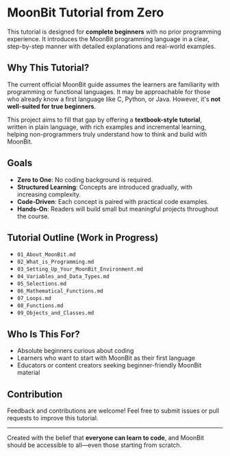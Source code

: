 # MoonBit Tutorial from Zero

This tutorial is designed for **complete beginners** with no prior programming experience. It introduces the MoonBit programming language in a clear, step-by-step manner with detailed explanations and real-world examples.

## Why This Tutorial?

The current official MoonBit guide assumes the learners are familiarity with programming or functional languages. It may be approachable for those who already know a first language like C, Python, or Java. However, it's **not well-suited for true beginners**.

This project aims to fill that gap by offering a **textbook-style tutorial**, written in plain language, with rich examples and incremental learning, helping non-programmers truly understand how to think and build with MoonBit.

## Goals

- **Zero to One**: No coding background is required.
- **Structured Learning**: Concepts are introduced gradually, with increasing complexity.
- **Code-Driven**: Each concept is paired with practical code examples.
- **Hands-On**: Readers will build small but meaningful projects throughout the course.

## Tutorial Outline (Work in Progress)

- `01_About_MoonBit.md`
- `02_What_is_Programming.md`
- `03_Setting_Up_Your_MoonBit_Environment.md`
- `04_Variables_and_Data_Types.md`
- `05_Selections.md`
- `06_Mathematical_Functions.md`
- `07_Loops.md`
- `08_Functions.md`
- `09_Objects_and_Classes.md`
## Who Is This For?

- Absolute beginners curious about coding
- Learners who want to start with MoonBit as their first language
- Educators or content creators seeking beginner-friendly MoonBit material

## Contribution

Feedback and contributions are welcome! Feel free to submit issues or pull requests to improve this tutorial.

---

Created with the belief that **everyone can learn to code**, and MoonBit should be accessible to all—even those starting from scratch.
